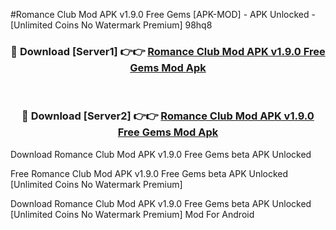 #Romance Club Mod APK v1.9.0 Free Gems [APK-MOD] - APK Unlocked - [Unlimited Coins No Watermark Premium] 98hq8



<div align="center">

<h3>🔴 Download [Server1] 👉👉 <a href="https://momento.my/?title=Romance_Club_Mod_APK_v1.9.0_Free_Gems">Romance Club Mod APK v1.9.0 Free Gems Mod Apk</a></h3><br>

<h3>🔴 Download [Server2] 👉👉 <a href="https://momento.my/?title=Romance_Club_Mod_APK_v1.9.0_Free_Gems">Romance Club Mod APK v1.9.0 Free Gems Mod Apk</a></h3>
</div>



Download Romance Club Mod APK v1.9.0 Free Gems beta APK Unlocked

Free Romance Club Mod APK v1.9.0 Free Gems beta APK Unlocked [Unlimited Coins No Watermark Premium]

Download Romance Club Mod APK v1.9.0 Free Gems beta APK Unlocked [Unlimited Coins No Watermark Premium] Mod For Android
